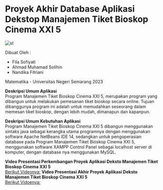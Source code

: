 # Proyek Akhir Database Aplikasi Dekstop Manajemen Tiket Bioskop Cinema XXI 5

![st](https://github.com/filasofiya19/Proyek-Akhir-Database-Aplikasi-Dekstop-Manajemen-Tiket-Bioskop-Cinema-XXI-5/assets/152769778/f299dc3e-1bd6-4008-81bf-e637c54c1412)


Dibuat Oleh :
* Fila Sofiyati
* Ahmad Muhamad Solihin
* Nandika Fitriani

Matematika - Universitas Negeri Semarang 2023

**Deskripsi Umum Aplikasi**<br>
Program Manajemen Tiket Bioskop Cinema XXI 5, merupakan program
yang dibangun untuk melakukan pemesanan tiket bioskop secara online.
Tujuan dibanggunya program ini adalah untuk memudahkan seseorang dalam
memesan tiket bioskop, dengan lebih mudah, dimanapun dan kapanpun.

**Deskripsi Umum Kebutuhan Aplikasi**<br>
Program Manajemen Tiket Bioskop Cinema XXI 5 dibangun
menggunakan sintaks java sebagai kerangka utama programnya dengan
menggunakan software Apache NetBeans IDE 14, sedangkan untuk
pengoperasian database pada Program Manajemen Tiket Bioskop Cinema
XXI 5, menggunakan software XAMPP Control Panel sebagai localhost
server di komputer, dengan database nya menggunakan MySQL.

**Video Presentasi Perkembangan Proyek Aplikasi Deksto Manajemen Tiket Bioskop Cinema XXI 5**<br>
[Berikut Videonya:](https://youtu.be/RKYT9T1N_IM?si=7WJU9sp7jQl06Ofw)
**Video Presentasi Akhir Proyek Aplikasi Deksto Manajemen Tiket Bioskop Cinema XXI 5**<br>
[Berikut Vidoenya:](https://youtu.be/k42Wvi94Mgg?si=6rpvRgCaguyD0mKg)
